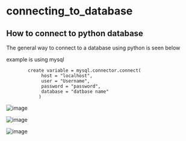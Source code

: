 # connecting_to_database

## How to connect to python database 

The general way to connect to a database using python is seen below 

example is using mysql

            create variable = mysql.connector.connect(
                 host = "localhost",
                 user = "Username",
                 password = "password",
                 database = "datbase name"
                )
![image](https://user-images.githubusercontent.com/52333702/205494516-0ba3695d-ffc7-4f63-9664-3408a7b548d0.png)


![image](https://user-images.githubusercontent.com/52333702/205494580-500c090d-1b16-420e-98c4-8e6a673033da.png)



![image](https://user-images.githubusercontent.com/52333702/205494591-87b60131-8958-443d-86ff-3c7f53f452f9.png)
